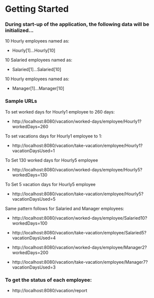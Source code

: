 # Getting Started

### During start-up of the application, the following data will be initialized...
10 Hourly employees named as:
* Hourly[1]...Hourly[10]

10 Salaried employees named as:
* Salaried[1]...Salaried[10]

10 Hourly employees named as:
* Manager[1]...Manager[10]

### Sample URLs

To set worked days for Hourly1 employee to 260 days:
* http://localhost:8080/vacation/worked-days/employee/Hourly1?workedDays=260

To set vacations days for Hourly1 employee to 1:
* http://localhost:8080/vacation/take-vacation/employee/Hourly1?vacationDaysUsed=1

To Set 130 worked days for Hourly5 employee
* http://localhost:8080/vacation/worked-days/employee/Hourly5?workedDays=130

To Set 5 vacation days for Hourly5 employee
* http://localhost:8080/vacation/take-vacation/employee/Hourly5?vacationDaysUsed=5


Same pattern follows for Salaried and Manager employees:
* http://localhost:8080/vacation/worked-days/employee/Salaried10?workedDays=100
* http://localhost:8080/vacation/take-vacation/employee/Salaried5?vacationDaysUsed=4

* http://localhost:8080/vacation/worked-days/employee/Manager2?workedDays=200
* http://localhost:8080/vacation/take-vacation/employee/Manager7?vacationDaysUsed=3


### To get the status of each employee:
* http://localhost:8080/vacation/report
